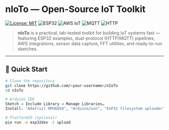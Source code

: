 # nIoTo — Open-Source IoT Toolkit

[![License: MIT](https://img.shields.io/badge/License-MIT-yellow.svg)](LICENSE)
![ESP32](https://img.shields.io/badge/ESP32-Supported-blue)
![AWS IoT](https://img.shields.io/badge/AWS%20IoT-Integrated-orange)
![MQTT](https://img.shields.io/badge/Protocol-MQTT-green)
![HTTP](https://img.shields.io/badge/Protocol-HTTP-lightgrey)

> **nIoTo** is a practical, lab-tested toolkit for building IoT systems fast — featuring ESP32 examples, dual-protocol (HTTP/MQTT) pipelines, AWS integrations, sensor data capture, FFT utilities, and ready-to-run sketches.

---

## 🚀 Quick Start

```bash
# Clone the repository
git clone https://github.com/<your-username>/nIoTo
cd nIoTo

# Arduino IDE
Sketch → Include Library → Manage Libraries…
Install: "Adafruit MPU6050", "ArduinoJson", "ESP32 filesystem uploader"

# PlatformIO (optional)
pio run -e esp32dev -t upload
